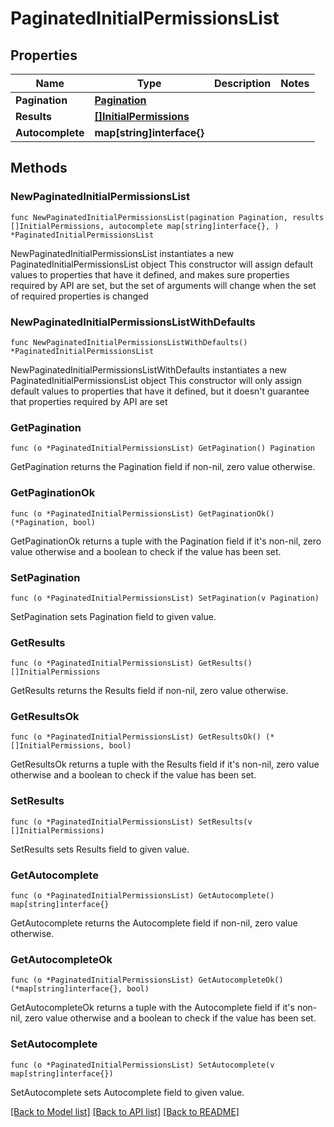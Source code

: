 # PaginatedInitialPermissionsList

## Properties

Name | Type | Description | Notes
------------ | ------------- | ------------- | -------------
**Pagination** | [**Pagination**](Pagination.md) |  | 
**Results** | [**[]InitialPermissions**](InitialPermissions.md) |  | 
**Autocomplete** | **map[string]interface{}** |  | 

## Methods

### NewPaginatedInitialPermissionsList

`func NewPaginatedInitialPermissionsList(pagination Pagination, results []InitialPermissions, autocomplete map[string]interface{}, ) *PaginatedInitialPermissionsList`

NewPaginatedInitialPermissionsList instantiates a new PaginatedInitialPermissionsList object
This constructor will assign default values to properties that have it defined,
and makes sure properties required by API are set, but the set of arguments
will change when the set of required properties is changed

### NewPaginatedInitialPermissionsListWithDefaults

`func NewPaginatedInitialPermissionsListWithDefaults() *PaginatedInitialPermissionsList`

NewPaginatedInitialPermissionsListWithDefaults instantiates a new PaginatedInitialPermissionsList object
This constructor will only assign default values to properties that have it defined,
but it doesn't guarantee that properties required by API are set

### GetPagination

`func (o *PaginatedInitialPermissionsList) GetPagination() Pagination`

GetPagination returns the Pagination field if non-nil, zero value otherwise.

### GetPaginationOk

`func (o *PaginatedInitialPermissionsList) GetPaginationOk() (*Pagination, bool)`

GetPaginationOk returns a tuple with the Pagination field if it's non-nil, zero value otherwise
and a boolean to check if the value has been set.

### SetPagination

`func (o *PaginatedInitialPermissionsList) SetPagination(v Pagination)`

SetPagination sets Pagination field to given value.


### GetResults

`func (o *PaginatedInitialPermissionsList) GetResults() []InitialPermissions`

GetResults returns the Results field if non-nil, zero value otherwise.

### GetResultsOk

`func (o *PaginatedInitialPermissionsList) GetResultsOk() (*[]InitialPermissions, bool)`

GetResultsOk returns a tuple with the Results field if it's non-nil, zero value otherwise
and a boolean to check if the value has been set.

### SetResults

`func (o *PaginatedInitialPermissionsList) SetResults(v []InitialPermissions)`

SetResults sets Results field to given value.


### GetAutocomplete

`func (o *PaginatedInitialPermissionsList) GetAutocomplete() map[string]interface{}`

GetAutocomplete returns the Autocomplete field if non-nil, zero value otherwise.

### GetAutocompleteOk

`func (o *PaginatedInitialPermissionsList) GetAutocompleteOk() (*map[string]interface{}, bool)`

GetAutocompleteOk returns a tuple with the Autocomplete field if it's non-nil, zero value otherwise
and a boolean to check if the value has been set.

### SetAutocomplete

`func (o *PaginatedInitialPermissionsList) SetAutocomplete(v map[string]interface{})`

SetAutocomplete sets Autocomplete field to given value.



[[Back to Model list]](../README.md#documentation-for-models) [[Back to API list]](../README.md#documentation-for-api-endpoints) [[Back to README]](../README.md)


